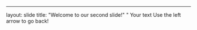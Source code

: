 
---
layout: slide
title: "Welcome to our second slide!"
"
Your text
Use the left arrow to go back!
